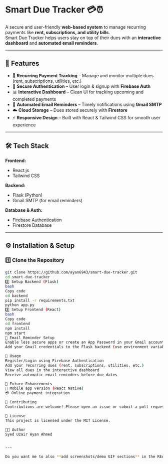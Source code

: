 # Smart Due Tracker 💳⏰

A secure and user-friendly **web-based system** to manage recurring payments like **rent, subscriptions, and utility bills**.  
Smart Due Tracker helps users stay on top of their dues with an **interactive dashboard** and **automated email reminders**.

---

## 🚀 Features

- 📅 **Recurring Payment Tracking** – Manage and monitor multiple dues (rent, subscriptions, utilities, etc.)
- 🔐 **Secure Authentication** – User login & signup with **Firebase Auth**
- 📊 **Interactive Dashboard** – Clean UI for tracking upcoming and completed payments
- 📧 **Automated Email Reminders** – Timely notifications using **Gmail SMTP**
- ☁️ **Cloud Storage** – Dues stored securely with **Firestore**
- ⚡ **Responsive Design** – Built with React & Tailwind CSS for smooth user experience

---

## 🛠️ Tech Stack

**Frontend:**  
- React.js  
- Tailwind CSS  

**Backend:**  
- Flask (Python)  
- Gmail SMTP (for email reminders)  

**Database & Auth:**  
- Firebase Authentication  
- Firestore Database  

---

## ⚙️ Installation & Setup

### 1️⃣ Clone the Repository
```bash
git clone https://github.com/ayan6943/smart-due-tracker.git
cd smart-due-tracker
2️⃣ Setup Backend (Flask)
bash
Copy code
cd backend
pip install -r requirements.txt
python app.py
3️⃣ Setup Frontend (React)
bash
Copy code
cd frontend
npm install
npm start
📧 Email Reminder Setup
Enable less secure apps or create an App Password in your Gmail account.
Add your Gmail credentials to the Flask backend (use environment variables for security).

🎯 Usage
Register/Login using Firebase Authentication
Add your recurring dues (rent, subscriptions, utilities, etc.)
View all dues in the interactive dashboard
Receive automatic email reminders before due dates

🔮 Future Enhancements
📱 Mobile app version (React Native)
💳 Online payment integration

🤝 Contributing
Contributions are welcome! Please open an issue or submit a pull request for improvements.

📜 License
This project is licensed under the MIT License.

👨‍💻 Author
Syed Uzair Ayan Ahmed


---

Do you want me to also **add screenshots/demo GIF sections** in the README so i
